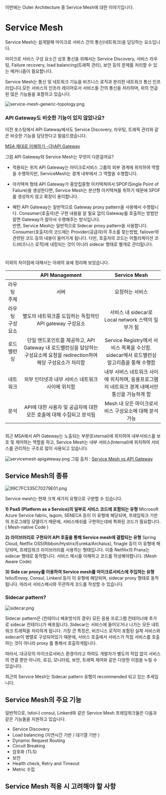 이번에는 Outer Architecture 중 Service Mesh에 대한 이야기입니다. 

# Service Mesh
Service Mesh는 쉽게말해 마이크로 서비스 간의 통신(네트워크)을 담당하는 요소입니다.

마이크로 서비스 구성 요소간 상호 통신을 위해서는 Service Discovery, 서비스 라우팅, Failure recovery, load balancing(트래픽 관리), 보안 등의 문제를 처리할 수 있는 메커니즘이 필요합니다. 

Service Mesh는 통신 및 네트워크 기능을 비즈니스 로직과 분리한 네트워크 통신 인프라입니다.모든 서비스의 인프라 레이어로서 서비스들 간의 통신을 처리하며, 위의 언급된 많은 기능들을 포함하고 있습니다.


![service-mesh-generic-topology.png](https://images.velog.io/post-images/tedigom/3fbe7db0-0925-11ea-aa94-f3699ad0167a/service-mesh-generic-topology.png)


### API Gateway도 비슷한 기능이 있지 않았나요?

이전 포스팅에서 API Gateway에서도 Service Discovery, 라우팅, 트래픽 관리와 같은 비슷한 기능을 담당한다고 말씀드렸습니다.

[MSA 제대로 이해하기 -(3)API Gateway](https://velog.io/@tedigom/MSA-%EC%A0%9C%EB%8C%80%EB%A1%9C-%EC%9D%B4%ED%95%B4%ED%95%98%EA%B8%B0-3API-Gateway-nvk2kf0zbj)

그럼 API Gateway와 Service Mesh는 무엇이 다른걸까요? 

* 적용되는 위치
API Gateway는 마이크로서비스 그룹의 외부 경계에 위치하여 역할을 수행하지만, ServiceMesh는 경계 내부에서 그 역할을 수행합니다.

* 아키텍쳐 형태
API Gateway가 중앙집중형 아키텍쳐여서 SPOF(Single Point of Failure)을 생성한다면, Service Mesh는 분산형 아키텍쳐를 취하기 때문에 SPOF를 생성하지 않고 확장이 용이합니다.

* 패턴
API Gateway는 일반적으로 Gateway proxy pattern을 사용해서 수행됩니다. Consumer(호출자)은 구현 내용을 알 필요 없이 Gateway를 호출하는 방법만 알면 Gateway가 알아서 수행해주는 방식입니다.  
반면, Service Mesh는 일반적으로 Sidecar proxy pattern을 사용합니다. Consumer(호출자)의 코드에는 Provider(공급자)의 주소를 찾는방법, failover와 관련된 코드 등의 내용이 들어가게 됩니다. 다만, 호출자의 코드는 어플리케이션 코드(비즈니스 로직)에 내장되는 것이 아니라 sidecar 형태로 별개로 관리됩니다. 

#  
이외의 차이점에 대해서는 아래의 표에 정리해 보았습니다.

|             |  API Management |  Service Mesh |
|:--------:|:--:|:--:|
|라우팅 주체 | 서버 |요청하는 서비스|
|라우팅 구성요소 | 별도의 네트워크를 도입하는 독립적인 API gateway 구성요소 |서비스 내 sidecar로 Local network 스택의 일부가 됨|
|로드 밸런싱 | 단일 엔드포인트를 제공하고, API Gateway 내 로드밸런싱을 담당하는 구성요소에 요청을 redirection하여 해당 구성요소가 처리함 |Service Registry에서 서비스 목록을 수신함. sidecar에서 로드밸런싱 알고리즘을 통해 수행함|
|네트워크 | 외부 인터넷과 내부 서비스 네트워크 사이에 위치함 |내부 서비스 네트워크 사이에 위치하며, 응용프로그램의 네트워크 경계 내에서만 통신을 가능하게 함|
|분석 | API에 대한 사용자 및 공급자에 대한 모든 호출에 대해 수집되고 분석됨|Mesh 내 모든 마이크로서비스 구성요소에 대해 분석가능 |


##  

최근 MSA에서 API Gateway는 노출되는 부분(External)에 위치하여 내부서비스를 보호 및 제어하는 역할을 하고, Service Mesh는 내부 서비스(Internal)에 위치하여 서비스를 관리하는 구조로 많이 사용되고 있습니다.

![servicemesh apigateway.png](https://images.velog.io/post-images/tedigom/87e37700-083d-11ea-bf9d-db5436d09a81/servicemesh-apigateway.png)
그림 출처 : [Service Mesh vs API Gateway](https://medium.com/microservices-in-practice/service-mesh-vs-api-gateway-a6d814b9bf56)

## Service Mesh의 종류

![99C7FC335C70279E01.png](https://images.velog.io/post-images/tedigom/f8a13e00-0928-11ea-b582-93c0e6ad9fde/99C7FC335C70279E01.png)

Service mesh는 현재 크게 세가지 유형으로 구분할 수 있습니다.

**1) PaaS (Platform as a Service)의 일부로 서비스 코드에 포함되는 유형**
Microsoft Azure Service fabric, lagom, SENECA 등이 이 유형에 해당되며, 프레임워크 기반의 프로그래밍 모델이기 때문에, 서비스메쉬를 구현하는데에 특화된 코드가 필요합니다. ( Mesh-native Code )

**2) 라이브러리로 구현되어 API 호출을 통해 Service mesh에 결합되는 유형**
Spring Cloud, Netflix OSS(Ribbon/Hystrix/Eureka/Archaius), finagle 등이 이 유형에 해당되며, 프레임워크 라이브러리를 사용하는 형태입니다. 이중 Netfilix의 Prana는 sidecar 형태로 동작합니다. 서비스 메시를 이해하고 코드를 작성해야합니다. (Mesh Aware Code) 

**3) Side car proxy를 이용하여 Service mesh를 마이크로서비스에 주입하는 유형**
Istio/Envoy, Consul, Linkerd 등이 이 유형에 해당되며, sidecar proxy 형태로 동작됩니다. 따라서 서비스메시와 무관하게 코드를 작성할 수 있습니다.


### Sidecar pattern?

![sidecar.png](https://images.velog.io/post-images/tedigom/ac3a3bd0-092c-11ea-8263-c5a6e835ad0d/sidecar.png)
  
Sidecar pattern은 (컨테이너 배포방식의 경우) 모든 응용 프로그램 컨테이너에 추가로 sidecar 컨테이너가 배포됩니다. Sidecar는 서비스에 들어오거나 나가는 모든 네트워크 트래픽을 처리하게 됩니다. 가장 큰 특징은, 비즈니스 로직이 포함된 실제 서비스와 sidecar이 병렬로 구성되어있기 때문에, 서비스 호출에서 서비스가 직접 서비스를 호출하는 것이 아니라 proxy 를 통해서 호출하게됩니다. 

따라서, 대규모의 마이크로서비스 환경이라고 하여도 개발자가 별도의 작업 없이 서비스의 연결 뿐만 아니라, 로깅, 모니터링, 보안, 트래픽 제어와 같은 다양한 이점을 누릴 수 있습니다.

최근의 Service Mesh는 Sidecar pattern 유형이 recommended 되고 있는 추세입니다.


## Service Mesh의 주요 기능
일반적으로, Istio나 consul, Linkerd와 같은 Service Mesh 프레임워크들은 다음과 같은 기능들을 지원하고 있습니다.

* Service Discovery
* Load balancing (지연시간 기반 / 대기열 기반 )
* Dynamic Request Routing
* Circuit Breaking
* 암호화 (TLS)
* 보안
* Health check, Retry and Timeout
* Metric 수집


## Service Mesh 적용 시 고려해야 할 사항


